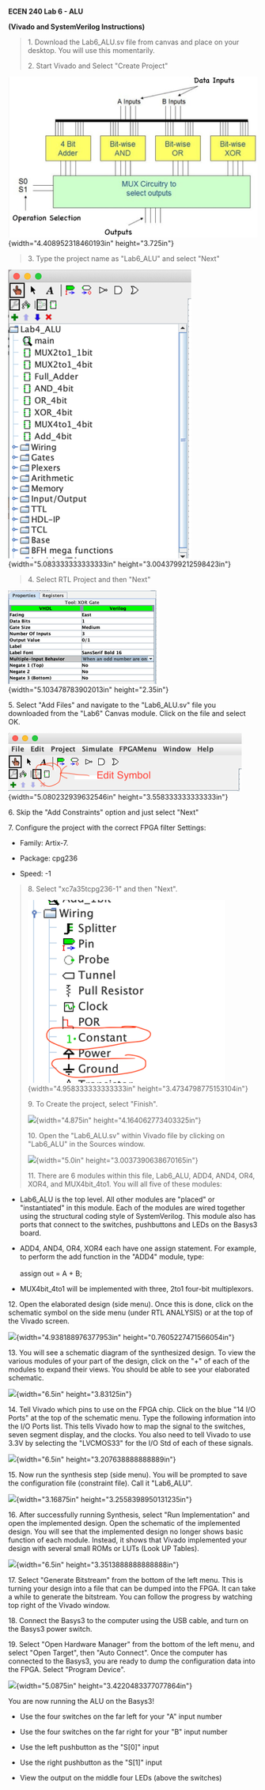 **ECEN 240 Lab 6 - ALU**

**(Vivado and SystemVerilog Instructions)**

> 1\. Download the Lab6\_ALU.sv file from canvas and place on your
> desktop. You will use this momentarily.
>
> 2\. Start Vivado and Select "Create Project"

![](media/image1.png){width="4.408952318460193in" height="3.725in"}

> 3\. Type the project name as "Lab6\_ALU" and select "Next"

![](media/image2.png){width="5.083333333333333in"
height="3.0043799212598423in"}

> 4\. Select RTL Project and then "Next"

![](media/image3.png){width="5.103478783902013in" height="2.35in"}

5\. Select "Add Files" and navigate to the "Lab6\_ALU.sv" file you
downloaded from the "Lab6" Canvas module. Click on the file and select
OK.

![](media/image4.png){width="5.080232939632546in"
height="3.558333333333333in"}

6\. Skip the "Add Constraints" option and just select "Next"

7\. Configure the project with the correct FPGA filter Settings:

-   Family: Artix-7.

-   Package: cpg236

-   Speed: -1

> 8\. Select "xc7a35tcpg236-1" and then "Next".
>
> ![](media/image5.png){width="4.958333333333333in"
> height="3.4734798775153104in"}
>
> 9\. To Create the project, select "Finish".
>
> ![](media/image6.png){width="4.875in" height="4.164062773403325in"}
>
> 10\. Open the "Lab6\_ALU.sv" within Vivado file by clicking on
> "Lab6\_ALU" in the Sources window.
>
> ![](media/image7.png){width="5.0in" height="3.0037390638670165in"}
>
> 11\. There are 6 modules within this file, Lab6\_ALU, ADD4, AND4, OR4,
> XOR4, and MUX4bit\_4to1. You will all five of these modules:

-   Lab6\_ALU is the top level. All other modules are "placed" or
    "instantiated" in this module. Each of the modules are wired
    together using the structural coding style of SystemVerilog. This
    module also has ports that connect to the switches, pushbuttons and
    LEDs on the Basys3 board.

-   ADD4, AND4, OR4, XOR4 each have one assign statement. For example,
    to perform the add function in the "ADD4" module, type:\
    \
    assign out = A + B;

-   MUX4bit\_4to1 will be implemented with three, 2to1 four-bit
    multiplexors.

12\. Open the elaborated design (side menu). Once this is done, click on
the schematic symbol on the side menu (under RTL ANALYSIS) or at the top
of the Vivado screen.

![](media/image8.png){width="4.938188976377953in"
height="0.7605227471566054in"}

13\. You will see a schematic diagram of the synthesized design. To view
the various modules of your part of the design, click on the "+" of each
of the modules to expand their views. You should be able to see your
elaborated schematic.

![](media/image9.png){width="6.5in" height="3.83125in"}

14\. Tell Vivado which pins to use on the FPGA chip. Click on the blue
"14 I/O Ports" at the top of the schematic menu. Type the following
information into the I/O Ports list. This tells Vivado how to map the
signal to the switches, seven segment display, and the clocks. You also
need to tell Vivado to use 3.3V by selecting the "LVCMOS33" for the I/O
Std of each of these signals.

![](media/image10.png){width="6.5in" height="3.207638888888889in"}

15\. Now run the synthesis step (side menu). You will be prompted to
save the configuration file (constraint file). Call it "Lab6\_ALU".

![](media/image11.png){width="3.16875in" height="3.2558398950131235in"}

16\. After successfully running Synthesis, select "Run Implementation"
and open the implemented design. Open the schematic of the implemented
design. You will see that the implemented design no longer shows basic
function of each module. Instead, it shows that Vivado implemented your
design with several small ROMs or LUTs (Look UP Tables).

![](media/image12.png){width="6.5in" height="3.3513888888888888in"}

17\. Select "Generate Bitstream" from the bottom of the left menu. This
is turning your design into a file that can be dumped into the FPGA. It
can take a while to generate the bitstream. You can follow the progress
by watching top right of the Vivado window.

18\. Connect the Basys3 to the computer using the USB cable, and turn on
the Basys3 power switch.

19\. Select "Open Hardware Manager" from the bottom of the left menu,
and select "Open Target", then "Auto Connect". Once the computer has
connected to the Basys3, you are ready to dump the configuration data
into the FPGA. Select "Program Device".

![](media/image13.png){width="5.0875in" height="3.4220483377077864in"}

You are now running the ALU on the Basys3!

-   Use the four switches on the far left for your "A" input number

-   Use the four switches on the far right for your "B" input number

-   Use the left pushbutton as the "S\[0\]" input

-   Use the right pushbutton as the "S\[1\]" input

-   View the output on the middle four LEDs (above the switches)

